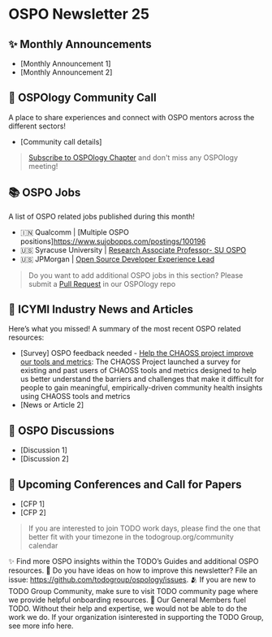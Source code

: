 # OSPO Newsletter 25


## ✨ Monthly Announcements 

* [Monthly Announcement 1]
* [Monthly Announcement 2]


##  🍿 OSPOlogy Community Call

A place to share experiences and connect with OSPO mentors across the different sectors!

* [Community call details]

> [Subscribe to OSPOlogy Chapter](https://community.linuxfoundation.org/todo-group/) and don't miss any OSPOlogy meeting!


## 📚 OSPO Jobs

A list of OSPO related jobs published during this month!

* 🇮🇳 Qualcomm | [Multiple OSPO positions]https://www.sujobopps.com/postings/100196
* 🇺🇸 Syracuse University | [Research Associate Professor- SU OSPO](https://www.sujobopps.com/postings/100196)
* 🇺🇸 JPMorgan | [Open Source Developer Experience Lead](https://jpmc.fa.oraclecloud.com/hcmUI/CandidateExperience/en/sites/CX_1001/job/210441562)

> Do you want to add additional OSPO jobs in this section? Please submit a [Pull Request](https://github.com/todogroup/ospology/tree/main/newsletter#how-to-contribute-to-osponews) in our OSPOlogy repo


## 📌 ICYMI Industry News and Articles

Here’s what you missed! A summary of the most recent OSPO related resources:

* [Survey] OSPO feedback needed - [Help the CHAOSS project improve our tools and metrics](https://chaoss.community/survey-help-the-chaoss-project-improve-our-tools-and-metrics/): The CHAOSS Project launched a survey
for existing and past users of CHAOSS tools and metrics designed to help us better understand the barriers and challenges that make it difficult for people to gain meaningful, empirically-driven community health
insights using CHAOSS tools and metrics
* [News or Article 2]


## 🙋 OSPO Discussions

* [Discussion 1]
* [Discussion 2]



## 📎 Upcoming Conferences and Call for Papers

* [CFP 1]
* [CFP 2]

  

> If you are interested to join TODO work days, please find the one that better fit with your timezone in the todogroup.org/community calendar

✨ Find more OSPO insights within the TODO’s Guides and additional OSPO resources.
🧐 Do you have ideas on how to improve this newsletter? File an issue: https://github.com/todogroup/ospology/issues.
🫂 If you are new to TODO Group Community, make sure to visit TODO community page where we provide helpful onboarding resources.
💚 Our General Members fuel TODO. Without their help and expertise, we would not be able to do the work we do. If your organization isinterested in supporting the TODO Group, see more info here.


